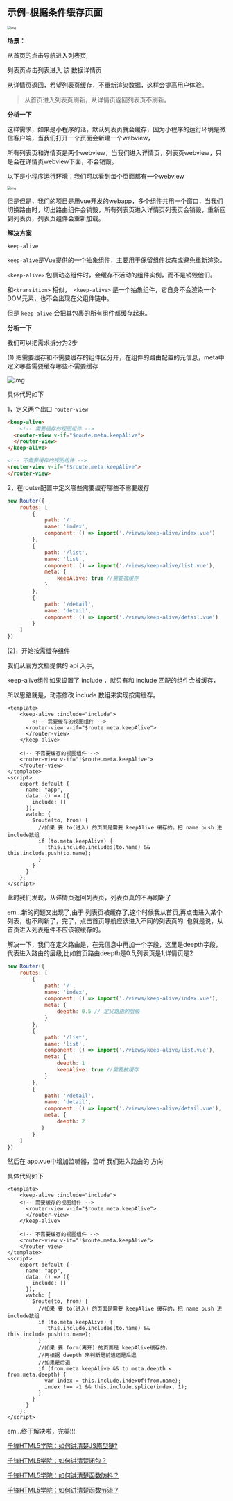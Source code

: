 ## 示例-根据条件缓存页面

<img src="07.2.keep-alive示例-根据条件缓存页面.assets/v2-490aa6e876aa22ccdad4eb333c269df3_b.gif" alt="img" style="zoom:50%;" />

**场景：**

从首页的点击导航进入列表页,

列表页点击列表进入 该 数据详情页

从详情页返回，希望列表页缓存，不重新渲染数据，这样会提高用户体验。

> 从首页进入列表页刷新，从详情页返回列表页不刷新。

**分析一下**

这样需求，如果是小程序的话，默认列表页就会缓存，因为小程序的运行环境是微信客户端，当我们打开一个页面会新建一个webview，

所有列表页和详情页是两个webview，当我们进入详情页，列表页webview，只是会在详情页webview下面，不会销毁。

以下是小程序运行环境：我们可以看到每个页面都有一个webview

<img src="07.2.keep-alive示例-根据条件缓存页面.assets/v2-ad156d1c827ca78a893b6ed057d2f8a6_b.webp" alt="img" style="zoom:50%;" />

但是但是，我们的项目是用vue开发的webapp，多个组件共用一个窗口，当我们切换路由时，切出路由组件会销毁，所有列表页进入详情页列表页会销毁，重新回到列表页，列表页组件会重新加载。

**解决方案**

`keep-alive`

`keep-alive`是Vue提供的一个抽象组件，主要用于保留组件状态或避免重新渲染。

`<keep-alive>` 包裹动态组件时，会缓存不活动的组件实例，而不是销毁他们。

和`<transition>` 相似，` <keep-alive>` 是一个抽象组件，它自身不会渲染一个DOM元素，也不会出现在父组件链中。

但是 `keep-alive` 会把其包裹的所有组件都缓存起来。

**分析一下**

我们可以把需求拆分为2步

(1) 把需要缓存和不需要缓存的组件区分开，在组件的路由配置的元信息，meta中定义哪些需要缓存哪些不需要缓存

![img](07.2.keep-alive示例-根据条件缓存页面.assets/v2-5bef82f4812ce57a15c3e074d63bc604_b.webp)

具体代码如下

1，定义两个出口 `router-view`

```html
<keep-alive>
    <!-- 需要缓存的视图组件 -->
  <router-view v-if="$route.meta.keepAlive">
  </router-view>
</keep-alive>

<!-- 不需要缓存的视图组件 -->
<router-view v-if="!$route.meta.keepAlive">
</router-view>
```

2，在router配置中定义哪些需要缓存哪些不需要缓存

```js
new Router({
    routes: [
        {
            path: '/',
            name: 'index',
            component: () => import('./views/keep-alive/index.vue')
        },
        {
            path: '/list',
            name: 'list',
            component: () => import('./views/keep-alive/list.vue'),
            meta: {
                keepAlive: true //需要被缓存
            }
        },
        {
            path: '/detail',
            name: 'detail',
            component: () => import('./views/keep-alive/detail.vue')
        }
    ]
})
```

(2)，开始按需缓存组件

我们从官方文档提供的 api 入手,

keep-alive组件如果设置了 include ，就只有和 include 匹配的组件会被缓存，

所以思路就是，动态修改 include 数组来实现按需缓存。

```vue
<template>
    <keep-alive :include="include">
        <!-- 需要缓存的视图组件 -->
      <router-view v-if="$route.meta.keepAlive">
      </router-view>
    </keep-alive>

    <!-- 不需要缓存的视图组件 -->
    <router-view v-if="!$route.meta.keepAlive">
    </router-view>
</template>
<script>
    export default {
      name: "app",
      data: () => ({
        include: []
      }),
      watch: {
        $route(to, from) {
          //如果 要 to(进入) 的页面是需要 keepAlive 缓存的，把 name push 进 include数组
          if (to.meta.keepAlive) {
            !this.include.includes(to.name) && this.include.push(to.name);
          }
        }
      }
    };
</script>
```

此时我们发现，从详情页返回列表页，列表页真的不再刷新了

em...新的问题又出现了,由于 列表页被缓存了,这个时候我从首页,再点击进入某个列表，也不刷新了，完了，点击首页导航应该进入不同的列表页的. 也就是说，从首页进入列表组件不应该被缓存的。

解决一下，我们在定义路由是，在元信息中再加一个字段，这里是deepth字段，代表进入路由的层级,比如首页路由deepth是0.5,列表页是1,详情页是2

```js
new Router({
    routes: [
        {
            path: '/',
            name: 'index',
            component: () => import('./views/keep-alive/index.vue'),
            meta: {
                deepth: 0.5 // 定义路由的层级
            }
        },
        {
            path: '/list',
            name: 'list',
            component: () => import('./views/keep-alive/list.vue'),
            meta: {
                deepth: 1
                keepAlive: true //需要被缓存
            }
        },
        {
            path: '/detail',
            name: 'detail',
            component: () => import('./views/keep-alive/detail.vue'),
            meta: {
                deepth: 2
           }
        }
    ]
})
```

然后在 app.vue中增加监听器，监听 我们进入路由的 方向

具体代码如下

```vue
<template>
    <keep-alive :include="include">
    <!-- 需要缓存的视图组件 -->
      <router-view v-if="$route.meta.keepAlive">
      </router-view>
    </keep-alive>

    <!-- 不需要缓存的视图组件 -->
    <router-view v-if="!$route.meta.keepAlive">
    </router-view>
</template>
<script>
    export default {
      name: "app",
      data: () => ({
        include: []
      }),
      watch: {
        $route(to, from) {
          //如果 要 to(进入) 的页面是需要 keepAlive 缓存的，把 name push 进 include数组
          if (to.meta.keepAlive) {
            !this.include.includes(to.name) && this.include.push(to.name);
          }
          //如果 要 form(离开) 的页面是 keepAlive缓存的，
          //再根据 deepth 来判断是前进还是后退
          //如果是后退
          if (from.meta.keepAlive && to.meta.deepth < from.meta.deepth) {
            var index = this.include.indexOf(from.name);
            index !== -1 && this.include.splice(index, 1);
          }
        }
      }
    };
</script>
```

em...终于解决啦，完美!!!

[千锋HTML5学院：如何讲清楚JS原型链?](https://zhuanlan.zhihu.com/p/139382945)

[千锋HTML5学院：如何讲清楚闭包？](https://zhuanlan.zhihu.com/p/114543319)

[千锋HTML5学院：如何讲清楚函数防抖？](https://zhuanlan.zhihu.com/p/110733457)

[千锋HTML5学院：如何讲清楚函数节流？](https://zhuanlan.zhihu.com/p/110810391)

